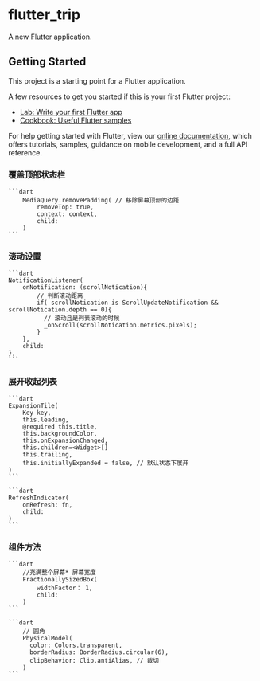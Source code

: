 # flutter_trip

A new Flutter application.

## Getting Started

This project is a starting point for a Flutter application.

A few resources to get you started if this is your first Flutter project:

- [Lab: Write your first Flutter app](https://flutter.dev/docs/get-started/codelab)
- [Cookbook: Useful Flutter samples](https://flutter.dev/docs/cookbook)

For help getting started with Flutter, view our
[online documentation](https://flutter.dev/docs), which offers tutorials,
samples, guidance on mobile development, and a full API reference.

### 覆盖顶部状态栏
    
    ```dart
        MediaQuery.removePadding( // 移除屏幕顶部的边距
            removeTop: true,
            context: context,
            child: 
        )
    ```

### 滚动设置
    
    ```dart
    NotificationListener(
        onNotification: (scrollNotication){
            // 判断滚动距离
            if( scrollNotication is ScrollUpdateNotification && scrollNotication.depth == 0){
              // 滚动且是列表滚动的时候
              _onScroll(scrollNotication.metrics.pixels);
            }
        },
        child: 
    },
    ```

### 展开收起列表

    ```dart
    ExpansionTile(
        Key key,
        this.leading,
        @required this.title,
        this.backgroundColor,
        this.onExpansionChanged,
        this.children=<Widget>[]
        this.trailing,
        this.initiallyExpanded = false, // 默认状态下展开
    )
    ```

    ```dart
    RefreshIndicator(
        onRefresh: fn,
        child: 
    )
    ```
    
### 组件方法
    
    ```dart
        //充满整个屏幕* 屏幕宽度
        FractionallySizedBox(
            widthFactor： 1,
            child: 
        ) 
    ```
    
    ```dart 
        // 圆角
        PhysicalModel(
          color: Colors.transparent,
          borderRadius: BorderRadius.circular(6),
          clipBehavior: Clip.antiAlias, // 裁切
        )
    ```